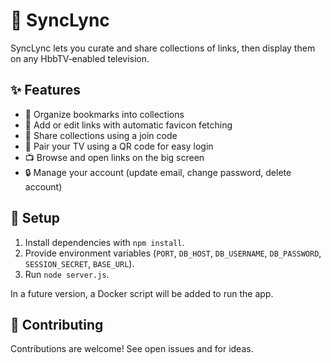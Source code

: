 # 🔗 SyncLync
SyncLync lets you curate and share collections of links, then display them on any HbbTV‑enabled television.

## ✨ Features
- 📂 Organize bookmarks into collections
- 🔗 Add or edit links with automatic favicon fetching
- 🤝 Share collections using a join code
- 📱 Pair your TV using a QR code for easy login
- 📺 Browse and open links on the big screen
- 🔒 Manage your account (update email, change password, delete account)

## 🚀 Setup
1. Install dependencies with `npm install`.
2. Provide environment variables (`PORT`, `DB_HOST`, `DB_USERNAME`, `DB_PASSWORD`, `SESSION_SECRET`, `BASE_URL`).
3. Run `node server.js`.

In a future version, a Docker script will be added to run the app.

## 💪 Contributing
Contributions are welcome! See open issues and for ideas.
